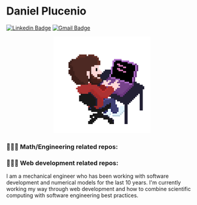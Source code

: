 # Daniel Plucenio

[![Linkedin Badge](https://img.shields.io/badge/-Daniel%20Plucenio-3f3f74?style=flat-square&logo=Linkedin&logoColor=white&link=https://www.linkedin.com/in/dplucenio//)](https://www.linkedin.com/in/dplucenio/) 
[![Gmail Badge](https://img.shields.io/badge/-dplucenio@gmail.com-3f3f74?style=flat-square&logo=Gmail&logoColor=white&link=mailto:dplucenio@gmail.com)](mailto:dplucenio@gmail.com)

<p align="center">
  <img src="dplucenio.gif" alt="animated" />
</p>

### 👨🏻‍🔬 Math/Engineering related repos:

### 👨🏻‍💻 Web development related repos:


I am a mechanical engineer who has been working with software development and numerical models for the last 10 years. I'm currently working my way through web development and how to combine scientific computing with software engineering best practices.

<!--
**dplucenio/dplucenio** is a ✨ _special_ ✨ repository because its `README.md` (this file) appears on your GitHub profile.

Here are some ideas to get you started:

- 🔭 I’m currently working on ...
- 🌱 I’m currently learning ...
- 👯 I’m looking to collaborate on ...
- 🤔 I’m looking for help with ...
- 💬 Ask me about ...
- 📫 How to reach me: ...
- 😄 Pronouns: ...
- ⚡ Fun fact: ...
-->
